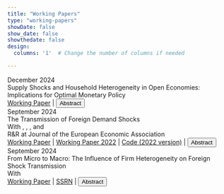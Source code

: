 ```yaml
---
title: "Working Papers"
type: "working-papers"
showDate: false 
show_date: false
showthedate: false 
design:
  columns: '1'  # Change the number of columns if needed

---
```


<link href="https://cdnjs.cloudflare.com/ajax/libs/font-awesome/6.0.0-beta3/css/all.min.css" rel="stylesheet">

<div style="margin-top: 15px;"></div>

<div class="publication-entry">
    <div class="publication-date">December 2024</div>
    <div class="publication-info">
        <div class="publication-title">
            Supply Shocks and Household Heterogeneity in Open Economies: Implications for Optimal Monetary
            Policy
        </div>
        <div>
            <a href="files/research/HANK_supply.pdf" class="pdflinktemp">Working Paper</a>
            <span class="vline">|</span>
            <button
                onclick="let text = document.getElementById('text1'); text.style.display = text.style.display === 'none' ? 'block' : 'none';">
                <i class="fas fa-caret-right"></i>Abstract
            </button>
        </div>
        <div id="text1" style="display:none;" class="custom-abstr">
            Abstract: Recently many advanced economies have experienced large surges in inflation brought about by
            higher import prices. I study the transmission of such cost-push shocks in a small open economy using a
            Heterogeneous Agent New Keynesian (HANK) model. Compared to the canonical Representative Agent New
            Keynesian (RANK) model, I show that a HANK model with empirically realistic marginal propensities to
            consume out of income (MPCs) and sticky wages introduces an additional transmission channel: An increase
            in inflation following a cost-push shock suppresses real wages, which suppress aggregate demand when the
            MPC out of labor income is greater than the MPC out of profits, highlighting the distributional role of
            inflation.
            I then compute the optimal monetary policy response to an increase in import prices. I find that a more
            hawkish response is optimal in HANK compared to RANK. This is driven by low short-run trade
            elasticities combined with positive exchange rate pass-through to import prices, implying that an exchange
            rate appreciation can stabilize inflation and real wages without significantly lowering domestic employment.
        </div>
    </div>
</div>

<div class="spacer"></div>

<div class="publication-entry">
    <div class="publication-date">September 2024</div>
    <div class="publication-info">
        <div class="publication-title">
            The Transmission of Foreign Demand Shocks
        </div>
        <div class="publication-details">
            With
            <span class="JeppeDruedahl"></span>,
            <span class="SørenHoveRavn"></span>,
            <span class="LauraSunderPlassmann"></span>,
            and <span class="JacobMarottSundram"></span>
        </div>
        <div>
            <span class="custom-status"> R&R at Journal of the European Economic Association</span>
            <br>
            <a href="files/research/Foreign_Demand_Shocks_September2024.pdf" class="pdflinktemp">Working Paper</a>
            <span class="vline">|</span>
            <a href="files/research/Foreign_Demand_Shocks_October2022.pdf" class="pdflinktemp">Working Paper 2022</a>
            <span class="vline">|</span>
            <a href="https://github.com/nWaldstrom/MultiSecSOEHANK" class="pdflinktemp">Code (2022 version)</a>
            <span class="vline">|</span>
            <button
                onclick="let text = document.getElementById('text3'); text.style.display = text.style.display === 'none' ? 'block' : 'none';">
                <i class="fas fa-caret-right"></i>Abstract
            </button>
        </div>
        <div id="text3" style="display:none;" class="custom-abstr">
            Abstract: Introducing heterogeneous households into a New Keynesian model of a
            small open economy enables the model to fit a set of stylized empirical facts
            about the transmission of foreign demand shocks. In the absence of a strong
            labor income effect on consumption, the model counterfactually implies that
            domestic consumption decreases as the central bank raises the interest rate to
            curb domestic inflation. With plausible marginal propensities to consume, the
            model instead produces the observed increase in domestic consumption of both
            tradeable and non-tradeable goods. This implies that foreign demand shocks are
            more important for international business-cycle comovement than predicted by
            existing models. Our findings also have implications for stabilization policies:
            While monetary policy is well-suited to counteract foreign demand shocks, traditional
            fiscal policies are inadequate, as they do not provide sufficient stimulus
            to the tradeable sector. This poses a particular challenge for countries with a
            fixed exchange rate or in a monetary union.
        </div>
    </div>
</div>

<div class="spacer"></div>

<div class="publication-entry">
    <div class="publication-date">September 2024</div>
    <div class="publication-info">
        <div class="publication-title">
            From Micro to Macro: The Influence of Firm Heterogeneity on Foreign Shock Transmission
        </div>
        <div class="publication-details">
            With <span class="ChristianKastrup"></span>
        </div>
        <div>
            <a href="files/research/Het_Firm_2024.pdf" class="pdflinktemp">Working Paper</a>
            <span class="vline">|</span>
            <a href="https://papers.ssrn.com/sol3/papers.cfm?abstract_id=4746090" class="pdflinktemp">SSRN</a>
            <span class="vline">|</span>
            <button
                onclick="let text = document.getElementById('text4'); text.style.display = text.style.display === 'none' ? 'block' : 'none';">
                <i class="fas fa-caret-right"></i>Abstract
            </button>
        </div>
        <div id="text4" style="display:none;" class="custom-abstr">
            Abstract: We investigate the role of firm heterogeneity and adjustment costs in the transmission
            of foreign supply shocks. Our starting point comes from a theoretical
            insight: If larger firms rely more on easily adjustable inputs, such as materials,
            then the aggregate output response to changes in the price of these inputs gets
            amplified relative to a representative firm economy. We next provide empirical evidence
            that larger firms are indeed more materials-intensive and more responsive
            to an exogenous foreign shock. We show that a New-Keynesian general equilibrium
            model with multiple sectors and firm heterogeneity is consistent with these
            facts. We find that firm heterogeneity, in line with the data, amplifies the response
            of output and prices to a foreign supply shock, but dampens the labor and GDP
            responses.
        </div>
    </div>
</div>

<script src="/js/coauthors.js"></script>
